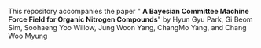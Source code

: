 This repository accompanies the paper " **A Bayesian Committee Machine Force Field for Organic Nitrogen Compounds**" by Hyun Gyu Park, Gi Beom Sim, Soohaeng Yoo Willow, Jung Woon Yang, ChangMo Yang, and Chang Woo Myung
